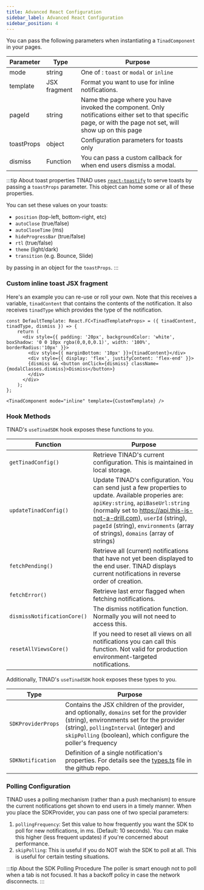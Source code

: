 ```yaml
---
title: Advanced React Configuration
sidebar_label: Advanced React Configuration
sidebar_position: 4
---
```


You can pass the following parameters when instantiating a `TinadComponent` in your pages.

| Parameter  | Type         | Purpose |
|------------|--------------|----------|
| mode       | string       | One of : `toast` or `modal` or `inline`|
| template   | JSX fragment | Format you want to use for inline notifications.|
| pageId     | string       | Name the page where you have invoked the component. Only notifications either set to that specific page, or with the page not set, will show up on this page|
| toastProps | object       | Configuration parameters for toasts only |
| dismiss | Function | You can pass a custom callback for when end users dismiss a modal. |

:::tip About toast properties TINAD uses
[`react-toastify`](https://www.npmjs.com/package/react-toastify) to
serve toasts by passing a `toastProps` parameter. This object can home
some or all of these properties.

You can set these values on your toasts:

* `position` (top-left, bottom-right, etc)
* `autoClose` (true/false)
* `autoCloseTime` (ms)
* `hideProgressBar` (true/false)
* `rtl` (true/false)
* `theme` (light/dark)
* `transition` (e.g. Bounce, Slide)

by passing in an object for the `toastProps`.
:::

### Custom inline toast JSX fragment

Here's an example you can re-use or roll your own. Note that this
receives a variable, `tinadContent` that contains the contents of the
notification.  It also receives `tinadType` which provides the type of
the notification.

```tsx title="customInline.tsx"
const DefaultTemplate: React.FC<TinadTemplateProps> = ({ tinadContent, tinadType, dismiss }) => {
    return (
      <div style={{ padding: '20px', backgroundColor: 'white', boxShadow: '0 0 10px rgba(0,0,0,0.1)', width: '100%', borderRadius:'10px' }}>
        <div style={{ marginBottom: '10px' }}>{tinadContent}</div>
        <div style={{ display: 'flex', justifyContent: 'flex-end' }}>
        {dismiss && <button onClick={dismiss} className={modalClasses.dismiss}>Dismiss</button>}
        </div>
      </div>
    );
};

<TinadComponent mode="inline" template={CustomTemplate} />

```
### Hook Methods

TINAD's `useTinadSDK` hook exposes these functions to you.

| Function                    | Purpose                                                                                                                                                                                                                                                                                                |
|-----------------------------|--------------------------------------------------------------------------------------------------------------------------------------------------------------------------------------------------------------------------------------------------------------------------------------------------------|
| `getTinadConfig()`          | Retrieve TINAD's current configuration. This is maintained in local storage.                                                                                                                                                                                                                           |
| `updateTinadConfig()`       | Update TINAD's configuration. You can send just a few properties to update. Available properies are: `apiKey:string`, `apiBaseUrl:string` (normally set to https://api.this-is-not-a-drill.com), `userId` (string), `pageId` (string), `environments` (array of strings), `domains` (array of strings) |
| `fetchPending()`            | Retrieve all (current) notifications that have not yet been displayed to the end user. TINAD displays current notifications in reverse order of creation.                                                                                                                                              |
| `fetchError()`              | Retrieve last error flagged when fetching notifications.                                                                                                                                                                                                                                               |
| `dismissNotificationCore()` | The dismiss notification function. Normally you will not need to access this.                                                                                                                                                                                                                          |
| `resetAllViewsCore()`       | If you need to reset all views on all notifications you can call this function. Not valid for production environment-targeted notifications.                                                                                                                                                           |

Additionally, TINAD's `useTinadSDK` hook exposes these types to you.

| Type               | Purpose                                                                                                                                                                                                                                              |
|-----------------------------|--------------------------------------------------------------------------------------------------------------------------------------------------------------------------------------------------------------------------------------------------------------------------------------------------------|
| `SDKProviderProps` | Contains the JSX children of the provider, and optionally, `domains` set for the provider (string), environments set for the provider (string), `pollingInterval` (integer) and `skipPolling` (boolean), which configure the poller's frequency      |
| `SDKNotification`  | Definition of a single notification's properties. For details see the [types.ts](https://github.com/willkessler/this-is-not-a-drill/blob/7f57c4df4d3bf4279119b76a1c99b8ffb1d57148/packages/sdk/react-core/src/types.ts#L28) file in the github repo. |


### Polling Configuration

TINAD uses a polling mechanism (rather than a push mechanism) to
ensure the current notifications get shown to end users in a timely
manner.  When you place the SDKProvider, you can pass one of two
special parameters:

1. `pollingFrequency`: Set this value to how frequently you want the
   SDK to poll for new notifications, in ms. (Default: 10
   seconds). You can make this higher (less frequent updates) if
   you're concerned about performance.
1. `skipPolling`: This is useful if you do NOT wish the SDK to poll at all. This is useful for certain testing situations.

:::tip About the SDK Polling Procedure
The poller is smart enough not to poll when a tab is not focused. It has a backoff policy in case the network disconnects.
:::
